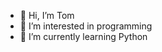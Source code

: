 - 👋 Hi, I’m Tom
- 👀 I’m interested in programming
- 🌱 I’m currently learning Python 

<!---
TomB2001/TomB2001 is a ✨ special ✨ repository because its `README.md` (this file) appears on your GitHub profile.
You can click the Preview link to take a look at your changes.
--->
